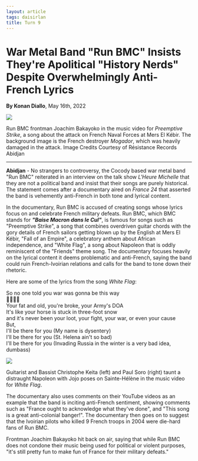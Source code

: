 ```yaml
---
layout: article
tags: daisirlan
title: Turn 9 
---
```


# War Metal Band "Run BMC" Insists They're Apolitical "History Nerds" Despite Overwhelmingly Anti-French Lyrics

**By Konan Diallo**, May 16th, 2022

<div class="main-image-container">
    <img src = "../../../assets/images/Turn_9_Daisirlan_Image_1.JPG" id="container-image">
    <p id="image-caption">Run BMC frontman Joachim Bakayoko in the music video for <i>Preemptive Strike</i>, a song about the attack on French Naval Forces at Mers El Kébir. The background image is the French destroyer <i>Mogador</i>, which was heavily damaged in the attack. Image Credits Courtesy of Résistance Records Abidjan</p>
</div>

---

**Abidjan** - No strangers to controversy, the Cocody based war metal band "Run BMC" reiterated in an interview on the talk show *L'Heure Michelle* that they are not a political band and insist that their songs are purely historical. The statement comes after a documentary aired on *France 24* that asserted the band is vehemently anti-French in both tone and lyrical content.

In the documentary, Run BMC is accused of creating songs whose lyrics focus on and celebrate French military defeats. Run BMC, which BMC stands for ***"Baise Macron dans le Cul"***, is famous for songs such as "Preemptive Strike", a song that combines overdriven guitar chords with the gory details of French sailors getting blown up by the English at Mers El Kébir, "Fall of an Empire", a celebratory anthem about African independence,  and "White Flag", a song about Napoleon that is oddly reminiscent of the "Friends" theme song. The documentary focuses heavily on the lyrical content it deems problematic and anti-French, saying the band could ruin French-Ivoirian relations and calls for the band to tone down their rhetoric.

Here are some of the lyrics from the song *White Flag*:

<p id="lyrics">
So no one told you war was gonna be this way<br>
👏👏👏👏<br>
Your fat and old, you're broke, your Army's DOA<br>
It's like your horse is stuck in three-foot snow<br>
and it's never been your loot, your fight, your war, or even your cause<br>
But,<br>
I'll be there for you (My name is dysentery)<br>
I'll be there for you (St. Helena ain't so bad)<br>
I'll be there for you (Invading Russia in the winter is a very bad idea, dumbass)<br>
</p>

<div class="secondary-image-container">
    <img src = "../../../assets/images/Turn_9_Daisirlan_Image_2.JPG" id="container-image">
    <p id="image-caption">Guitarist and Bassist Christophe Keita (left) and Paul Soro (right) taunt a distraught Napoleon with Jojo poses on Sainte-Hélène in the music video for <i>White Flag</i>.</p>
</div>

The documentary also uses comments on their YouTube videos as an example that the band is inciting anti-French sentiment, showing comments such as "France ought to acknowledge what they've done", and "This song is a great anti-colonial banger!". The documentary then goes on to suggest that the Ivoirian pilots who killed 9 French troops in 2004 were die-hard fans of Run BMC.

Frontman Joachim Bakayoko hit back on air, saying that while Run BMC does not condone their music being used for political or violent purposes, "it's still pretty fun to make fun of France for their military defeats."